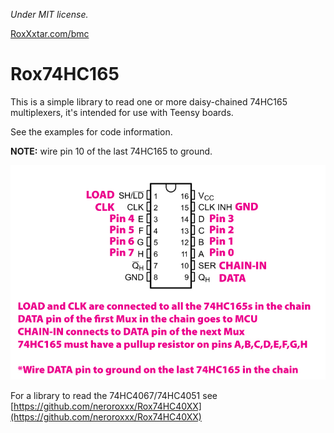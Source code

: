 *Under MIT license.*

[RoxXxtar.com/bmc](https://www.roxxxtar.com/bmc)

# Rox74HC165

This is a simple library to read one or more daisy-chained 74HC165 multiplexers, it's intended for use with Teensy boards.

See the examples for code information.

**NOTE:** wire pin 10 of the last 74HC165 to ground.

![74HC165 wiring instructions](../images/74hc165-wiring.jpg)

For a library to read the 74HC4067/74HC4051 see [https://github.com/neroroxxx/Rox74HC40XX](https://github.com/neroroxxx/Rox74HC40XX)
